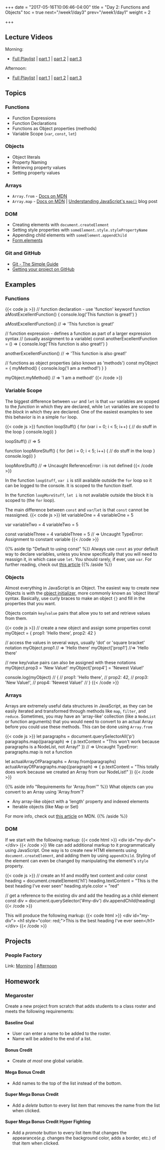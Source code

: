 +++
date = "2017-05-16T10:06:46-04:00"
title = "Day 2: Functions and Objects"
toc = true
next="/week1/day3"
prev="/week1/day1"
weight = 2

+++

## Lecture Videos

Morning:

* [Full Playlist](https://www.youtube.com/playlist?list=PLuT2TqJuwaY_bcdBTgaK3S8VrN_6POv5F) | [part 1](https://www.youtube.com/watch?v=wISoJ_P7aNs&t=10s&list=PLuT2TqJuwaY_bcdBTgaK3S8VrN_6POv5F&index=1) | [part 2](https://www.youtube.com/watch?v=6JkRe4ZLhGQ&index=2&list=PLuT2TqJuwaY_bcdBTgaK3S8VrN_6POv5F) | [part 3](https://www.youtube.com/watch?v=YQrKjzVOuxs&index=3&list=PLuT2TqJuwaY_bcdBTgaK3S8VrN_6POv5F)

Afternoon:

* [Full Playlist](https://www.youtube.com/playlist?list=PLuT2TqJuwaY8syQZ9ERbc2gtX_v1m2xqG) | [part 1](https://www.youtube.com/watch?v=Lz9SD8oDm3M&list=PLuT2TqJuwaY8syQZ9ERbc2gtX_v1m2xqG&index=1) | [part 2](https://www.youtube.com/watch?v=kmLCIy6reuk&list=PLuT2TqJuwaY8syQZ9ERbc2gtX_v1m2xqG&index=2) | [part 3](https://www.youtube.com/watch?v=T-JKi6NUxG8&list=PLuT2TqJuwaY8syQZ9ERbc2gtX_v1m2xqG&index=3)

## Topics

### Functions
* Function Expressions
* Function Declarations
* Functions as Object properties (methods)
* Variable Scope (`var`, `const`, `let`)

### Objects
* Object literals
* Property Naming
* Retrieving property values
* Setting property values

### Arrays
* `Array.from` - [Docs on MDN](https://developer.mozilla.org/en-US/docs/Web/JavaScript/Reference/Global_Objects/Array/from?v=control)
* `Array.map` - [Docs on MDN](https://developer.mozilla.org/en-US/docs/Web/JavaScript/Reference/Global_Objects/Array/map?v=control) | [Understanding JavaScript's `map()`](https://www.discovermeteor.com/blog/understanding-javascript-map/) blog post

### DOM
* Creating elements with `document.createElement`
* Setting style properties with `someElement.style.stylePropertyName`
* Appending child elements with `someElement.appendChild`
* [Form.elements](https://developer.mozilla.org/en-US/docs/Web/API/HTMLFormElement/elements)

### Git and GitHub
* [Git - The Simple Guide](http://rogerdudler.github.io/git-guide/)
* [Getting your project on GitHub](https://guides.github.com/introduction/getting-your-project-on-github/)

## Examples

### Functions
{{< code js >}}
  // function declaration - use 'function' keyword
  function aMostExcellentFunction() {
    console.log('This function is great!')
  }

  aMostExcellentFunction() // => 'This function is great!'

  // function expression - defines a function as part of a larger expression syntax
  // (usually assignment to a variable)
  const anotherExcellentFunction = () => {
    console.log('This function is also great!')
  }

  anotherExcellentFunction() // => 'This function is also great!'

  // functions as object properties (also known as 'methods')
  const myObject = {
    myMethod() {
      console.log('I am a method!')
    }
  }

  myObject.myMethod() // => 'I am a method!'
{{< /code >}}

### Variable Scope
The biggest difference between `var` and `let` is that `var` variables are scoped to the _function_ in which they are declared, while `let` variables are scoped to the _block_ in which they are declared.  One of the easiest examples to see this behavior is in a simple `for` loop.

{{< code js >}}
function loopStuff() {
  for (var i = 0; i < 5; i++) {
    // do stuff in the loop
  }
  console.log(i)
}

loopStuff() // => 5

function loopMoreStuff() {
  for (let i = 0; i < 5; i++) {
    // do stuff in the loop
  }
  console.log(i)
}

loopMoreStuff() // => Uncaught ReferenceError: i is not defined
{{< /code >}}

In the function `loopStuff`, `var i` is still available outside the `for` loop so it can be logged to the console.  It is scoped to the function itself.

In the function `loopMoreStuff`, `let i` is not available outside the block it is scoped to (the `for` loop).

The main difference between `const` and `var`/`let` is that `const` cannot be reassigned.
{{< code js >}}
let variableOne = 4
variableOne = 5

var variableTwo = 4
variableTwo = 5

const variableThree = 4
variableThree = 5 // => Uncaught TypeError: Assignment to constant variable
{{< /code >}}

{{% aside tip "Default to using const" %}}
Always use `const` as your default way to declare variables, unless you know specifically that you will need to reassign it, in which case use `let`.  You should rarely, if ever, use `var`.  For further reading, check out [this article](https://medium.com/javascript-scene/javascript-es6-var-let-or-const-ba58b8dcde75)
{{% /aside %}}

### Objects
Almost everything in JavaScript is an Object.  The easiest way to create new Objects is with the [object initializer](https://developer.mozilla.org/en-US/docs/Web/JavaScript/Reference/Operators/Object_initializer), more commonly known as 'object literal' syntax.  Basically, use curly braces to make an object `{}` and fill in the properties that you want.

Objects contain `key`/`value` pairs that allow you to set and retrieve values from them.

{{< code js >}}
// create a new object and assign some properties
const myObject = {
  prop1: 'Hello there',
  prop2: 42
}

// access the values in several ways, usually 'dot' or 'square bracket' notation
myObject.prop1 // => 'Hello there'
myObject['prop1'] //=> 'Hello there'

// new key/value pairs can also be assigned with these notations
myObject.prop3 = 'New Value!'
myObject['prop4'] = 'Newest Value!'

console.log(myObject)
// { 
//   prop1: 'Hello there',
//   prop2: 42,
//   prop3: 'New Value!',
//   prop4: 'Newest Value!'
// }
{{< /code >}}

### Arrays
Arrays are extremely useful data structures in JavaScript, as they can be easily iterated and transformed through methods like `map`, `filter`, and `reduce`.  Sometimes, you may have an 'array-like' collection (like a `NodeList` or function arguments) that you would need to convert to an actual Array before you could use these methods.  This can be done using `Array.from`

{{< code js >}}
let paragraphs = document.querySelectorAll('p')
paragraphs.map((paragraph) => {
  p.textContent = "This won't work because paragraphs is a NodeList, not Array!"
})
// => Uncaught TypeError: paragraphs.map is not a function

let actualArrayOfParagraphs = Array.from(paragraphs)
actualArrayOfParagraphs.map((paragraph) => {
  p.textContent = "This totally does work because we created an Array from our NodeList!"
})
{{< /code >}}

{{% aside info "Requirements for 'Array.from'" %}}
What objects can you convert to an Array using 'Array.from'?  

* Any array-like object with a 'length' property and indexed elements
* Iterable objects (like Map or Set)

For more info, check out [this article](https://developer.mozilla.org/en-US/docs/Web/JavaScript/Reference/Global_Objects/Array/from?v=control) on MDN.
{{% /aside %}}

### DOM
If we start with the following markup:
{{< code html >}}
&lt;div id=&quot;my-div&quot;&gt;&lt;/div&gt;
{{< /code >}}
We can add additional markup to it programmatically using JavaScript.  One way is to create new HTMl elements using `document.createElement`, and adding them by using `appendChild`.  Styling of the element can even be changed by manipulating the element's `style` property.

{{< code js >}}
// create an h1 and modify text content and color
const heading = document.createElement('h1')
heading.textContent = "This is the best heading I've ever seen"
heading.style.color = "red"

// get a reference to the existing div and add the heading as a child element
const div = document.querySelector('#my-div')
div.appendChild(heading)
{{< /code >}}

This will produce the following markup:
{{< code html >}}
&lt;div id=&quot;my-div&quot;&gt;
  &lt;h1 style=&quot;color: red;&quot;&gt;This is the best heading I've ever seen&lt;/h1&gt;
&lt;/div&gt;
{{< /code >}}

## Projects

### People Factory
Link: [Morning](https://github.com/xtbc17s1/people-factory) | [Afternoon](https://github.com/xtbc17s1/people-factory/tree/afternoon)

## Homework
### Megaroster

Create a new project from scratch that adds students to a class roster and meets the following requirements:

#### Baseline Goal

* User can enter a name to be added to the roster.
* Name will be added to the end of a list.

#### Bonus Credit

* Create _at most_ one global variable.

#### Mega Bonus Credit

* Add names to the top of the list instead of the bottom.

#### Super Mega Bonus Credit

* Add a _delete_ button to every list item that removes the name from the list when clicked.

#### Super Mega Bonus Credit Hyper Fighting

* Add a _promote_ button to every list item that changes the appearance(_e.g._ changes the background color, adds a border, etc.) of that item when clicked.



